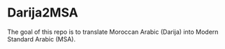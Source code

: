 # Darija2MSA
The goal of this repo is to translate Moroccan Arabic (Darija) into Modern Standard Arabic (MSA).

